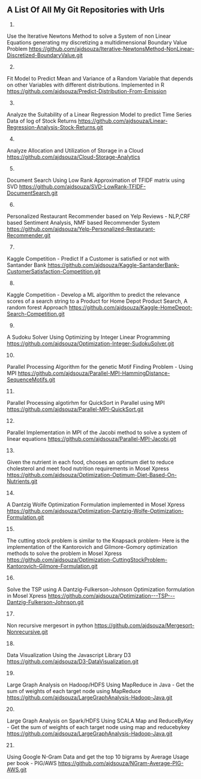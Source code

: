 A List Of All My Git Repositories with Urls
-------------------------------------------

1.
Use the Iterative Newtons Method to solve a System of non Linear Equations generating my discretizing a multidimensional Boundary Value Problem 
https://github.com/ajdsouza/Iterative-NewtonsMethod-NonLinear-Discretized-BoundaryValue.git



2.
Fit Model to Predict Mean and Variance of a Random Variable that depends on other Variables with different distributions. Implemented in R 
https://github.com/ajdsouza/Predict-Distribution-From-Emission



3.
Analyze the Suitability of a Linear Regression Model to predict Time Series Data of log of Stock Returns 
https://github.com/ajdsouza/Linear-Regression-Analysis-Stock-Returns.git

4.
Analyze Allocation and Utilization of Storage in a Cloud
https://github.com/ajdsouza/Cloud-Storage-Analytics


5.
Document Search Using Low Rank Approximation of TFIDF matrix using SVD 
https://github.com/ajdsouza/SVD-LowRank-TFIDF-DocumentSearch.git


6.
Personalized Restaurant Recommender based on Yelp Reviews - NLP,CRF based Sentiment Analysis, NMF based Recommender System
https://github.com/ajdsouza/Yelp-Personalized-Restaurant-Recommender.git

7.
Kaggle Competition - Predict If a Customer is satisfied or not with Santander Bank
https://github.com/ajdsouza/Kaggle-SantanderBank-CustomerSatisfaction-Competition.git


8.
Kaggle Competition - Develop a ML algorithm to predict the relevance scores of a search string to a Product for Home Depot Product Search, A random forest Approach
https://github.com/ajdsouza/Kaggle-HomeDepot-Search-Competition.git


9.
A Sudoku Solver Using Optimizing by Integer Linear Programming
https://github.com/ajdsouza/Optimization-Integer-SudokuSolver.git


10.
Parallel Processing Algorithm for the genetic Motif Finding Problem - Using MPI
https://github.com/ajdsouza/Parallel-MPI-HammingDistance-SequenceMotifs.git



11.
Parallel Processing  algotirhm for QuickSort in Parallel using MPI
https://github.com/ajdsouza/Parallel-MPI-QuickSort.git



12.
Parallel Implementation in MPI of the Jacobi method to solve a system of linear equations
https://github.com/ajdsouza/Parallel-MPI-Jacobi.git


13.
Given the nutrient in each food, chooses an optimum diet to reduce cholesterol and meet food nutrition requirements in Mosel Xpress
https://github.com/ajdsouza/Optimization-Optimum-Diet-Based-On-Nutrients.git



14.
A Dantzig Wolfe Optimization Formulation  implemented in Mosel Xpress
https://github.com/ajdsouza/Optimization-Dantzig-Wolfe-Optimization-Formulation.git



15.
The cutting stock problem is similar to the Knapsack problem- Here is the implementation of the Kantorovich and Gilmore-Gomory optimization methods to solve the problem in Mosel Xpress
https://github.com/ajdsouza/Optimization-CuttingStockProblem-Kantorovich-Gilmore-Formulation.git



16.
Solve the TSP using A Dantzig-Fulkerson-Johnson Optimization formulation in Mosel Xpress
https://github.com/ajdsouza/Optimization---TSP---Dantzig-Fulkerson-Johnson.git


17.
Non recursive mergesort in python
https://github.com/ajdsouza/Mergesort-Nonrecursive.git



18.
Data Visualization Using the Javascript Library D3
https://github.com/ajdsouza/D3-DataVisualization.git




19.
Large Graph Analysis on Hadoop/HDFS Using MapReduce in Java - Get the sum of weights of each target node using MapReduce
https://github.com/ajdsouza/LargeGraphAnalysis-Hadoop-Java.git




20.
Large Graph Analysis on Spark/HDFS Using SCALA Map and ReduceByKey - Get the sum of weights of each target node using map and reducebykey
https://github.com/ajdsouza/LargeGraphAnalysis-Hadoop-Java.git

21.
Using Google N-Gram Data and get the top 10 bigrams by Average Usage per book - PIG/AWS 
https://github.com/ajdsouza/NGram-Average-PIG-AWS.git
